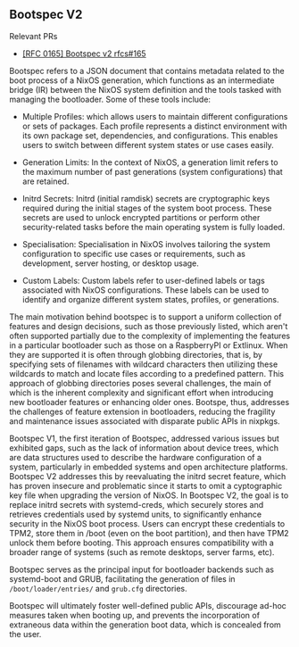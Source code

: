 ## Bootspec V2

Relevant PRs

- [[RFC 0165] Bootspec v2 rfcs#165](https://github.com/NixOS/rfcs/pull/165)


Bootspec refers to a JSON document that contains metadata related to the boot process of a NixOS generation, which functions as an intermediate bridge (IR) between the NixOS system definition and the tools tasked with managing the bootloader.
Some of these tools include:

* Multiple Profiles: which allows users to maintain different configurations or sets of packages. Each profile represents a distinct environment with its own package set, dependencies, and configurations. This enables users to switch between different system states or use cases easily.

* Generation Limits: In the context of NixOS, a generation limit refers to the maximum number of past generations (system configurations) that are retained.

* Initrd Secrets: Initrd (initial ramdisk) secrets are cryptographic keys required during the initial stages of the system boot process. These secrets are used to unlock encrypted partitions or perform other security-related tasks before the main operating system is fully loaded.

* Specialisation: Specialisation in NixOS involves tailoring the system configuration to specific use cases or requirements, such as development, server hosting, or desktop usage.

* Custom Labels: Custom labels refer to user-defined labels or tags associated with NixOS configurations. These labels can be used to identify and organize different system states, profiles, or generations.


The main motivation behind bootspec is to support a uniform collection of features and design decisions, such as those previously listed, which aren't often supported partially due to the complexity of implementing the features in a particular bootloader such as those on a RaspberryPI or Extlinux. When they are supported it is often through globbing directories, that is, by specifying sets of filenames with wildcard characters then utilizing these wildcards to match and locate files according to a predefined pattern. This approach of globbing directories poses several challenges, the main of which is the inherent complexity and significant effort when  introducing new bootloader features or enhancing older ones. 
Bootspe, thus, addresses the challenges of feature extension in bootloaders, reducing the fragility and maintenance issues associated with disparate public APIs in nixpkgs. 

Bootspec V1, the first iteration of Bootspec, addressed various issues but exhibited gaps, such as the lack of information about device trees, which are data structures used to describe the hardware configuration of a system, particularly in embedded systems and open architecture platforms. Bootspec V2 addresses this by reevaluating the initrd secret feature, which has proven insecure and problematic since it starts to omit a cyptographic key file when upgrading the version of NixOS. In Bootspec V2, the goal is to replace initrd secrets with systemd-creds, which securely stores and retrieves credentials used by systemd units, to significantly enhance security in the NixOS boot process. Users can encrypt these credentials to TPM2, store them in /boot (even on the boot partition), and then have TPM2 unlock them before booting. This approach ensures compatibility with a broader range of systems (such as remote desktops, server farms, etc).

Bootspec serves as the principal input for bootloader backends such as systemd-boot and GRUB, facilitating the generation of files in `/boot/loader/entries/` and `grub.cfg` directories. 

 Bootspec will ultimately foster well-defined public APIs, discourage ad-hoc measures taken when booting up, and prevents the incorporation of extraneous data within the generation boot data, which is concealed from the user.

